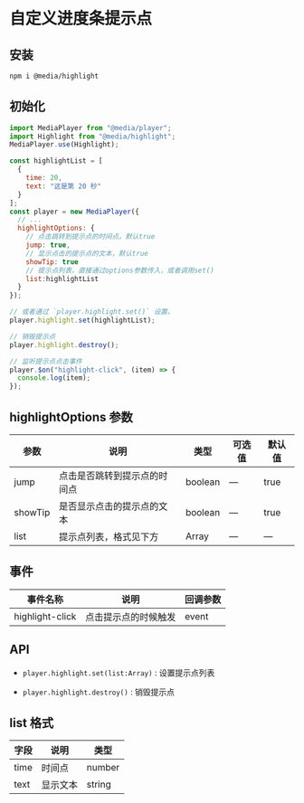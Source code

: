 # 自定义进度条提示点

## 安装

```bash
npm i @media/highlight
```

## 初始化

```javascript
import MediaPlayer from "@media/player";
import Highlight from "@media/highlight";
MediaPlayer.use(Highlight);

const highlightList = [
  {
    time: 20,
    text: "这是第 20 秒"
  }
];
const player = new MediaPlayer({
  // ...
  highlightOptions: {
    // 点击跳转到提示点的时间点，默认true
    jump: true,
    // 显示点击的提示点的文本，默认true
    showTip: true
    // 提示点列表，直接通过options参数传入，或者调用set()
    list:highlightList
  }
});

// 或者通过 `player.highlight.set()` 设置。
player.highlight.set(highlightList);

// 销毁提示点
player.highlight.destroy();

// 监听提示点点击事件
player.$on("highlight-click", (item) => {
  console.log(item);
});
```

## highlightOptions 参数

| 参数    | 说明                         | 类型    | 可选值 | 默认值 |
| ------- | ---------------------------- | ------- | ------ | ------ |
| jump    | 点击是否跳转到提示点的时间点 | boolean | —      | true   |
| showTip | 是否显示点击的提示点的文本   | boolean | —      | true   |
| list    | 提示点列表，格式见下方       | Array   | —      | —      |

## 事件

| 事件名称        | 说明                 | 回调参数 |
| --------------- | -------------------- | -------- |
| highlight-click | 点击提示点的时候触发 | event    |

## API

- `player.highlight.set(list:Array)` : 设置提示点列表

- `player.highlight.destroy()` : 销毁提示点

## list 格式

| 字段 | 说明     | 类型    |
| ---- | -------- | ------- |
| time | 时间点   | number |
| text | 显示文本 | string  |

